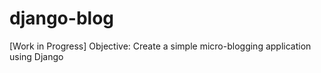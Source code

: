 # django-blog

[Work in Progress]
Objective: Create a simple micro-blogging application using Django
